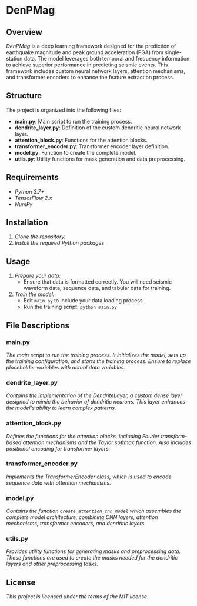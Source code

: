# **DenPMag**

## **Overview**

*DenPMag* is a deep learning framework designed for the prediction of earthquake magnitude and peak ground acceleration (PGA) from single-station data. The model leverages both temporal and frequency information to achieve superior performance in predicting seismic events. This framework includes custom neural network layers, attention mechanisms, and transformer encoders to enhance the feature extraction process.

## **Structure**

The project is organized into the following files:

* **main.py**: Main script to run the training process.
* **dendrite_layer.py**: Definition of the custom dendritic neural network layer.
* **attention_block.py**: Functions for the attention blocks.
* **transformer_encoder.py**: Transformer encoder layer definition.
* **model.py**: Function to create the complete model.
* **utils.py**: Utility functions for mask generation and data preprocessing.

## **Requirements**

* *Python 3.7+*
* *TensorFlow 2.x*
* *NumPy*

## **Installation**

1. *Clone the repository.*
2. *Install the required Python packages*

## **Usage**

1. *Prepare your data:*
    * Ensure that data is formatted correctly. You will need seismic waveform data, sequence data, and tabular data for training.
2. *Train the model:*
    * Edit `main.py` to include your data loading process.
    * Run the training script: `python main.py`

## **File Descriptions**

### **main.py**

*The main script to run the training process. It initializes the model, sets up the training configuration, and starts the training process. Ensure to replace placeholder variables with actual data variables.*

### **dendrite_layer.py**

*Contains the implementation of the DendriteLayer, a custom dense layer designed to mimic the behavior of dendritic neurons. This layer enhances the model's ability to learn complex patterns.*

### **attention_block.py**

*Defines the functions for the attention blocks, including Fourier transform-based attention mechanisms and the Taylor softmax function. Also includes positional encoding for transformer layers.*

### **transformer_encoder.py**

*Implements the TransformerEncoder class, which is used to encode sequence data with attention mechanisms.*

### **model.py**

*Contains the function `create_attention_cnn_model` which assembles the complete model architecture, combining CNN layers, attention mechanisms, transformer encoders, and dendritic layers.*

### **utils.py**

*Provides utility functions for generating masks and preprocessing data. These functions are used to create the masks needed for the dendritic layers and other preprocessing tasks.*

## **License**

*This project is licensed under the terms of the MIT license.*
